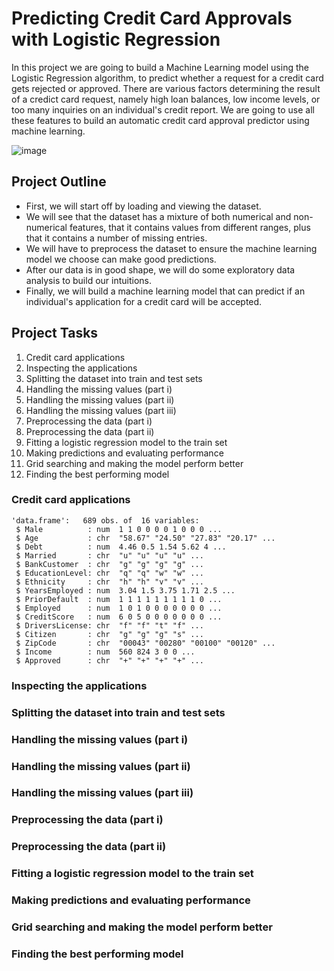 # Predicting Credit Card Approvals with Logistic Regression

In this project we are going to build a Machine Learning model using the Logistic Regression algorithm, to predict whether a request for a credit card gets rejected or approved. There are various factors determining the result of a credict card request, namely high loan balances, low income levels, or too many inquiries on an individual's credit report. We are going to use all these features to build an automatic credit card approval predictor using machine learning.

![image](https://user-images.githubusercontent.com/113103161/210847647-26a2f4ba-fd06-45f7-bd91-0aec8308d66e.png)

## Project Outline
- First, we will start off by loading and viewing the dataset.
- We will see that the dataset has a mixture of both numerical and non-numerical features, that it contains values from different ranges, plus that it contains a number of missing entries.
- We will have to preprocess the dataset to ensure the machine learning model we choose can make good predictions.
- After our data is in good shape, we will do some exploratory data analysis to build our intuitions.
- Finally, we will build a machine learning model that can predict if an individual's application for a credit card will be accepted.


## Project Tasks
1. Credit card applications
2. Inspecting the applications
3. Splitting the dataset into train and test sets
4. Handling the missing values (part i)
5. Handling the missing values (part ii)
6. Handling the missing values (part iii)
7. Preprocessing the data (part i)
8. Preprocessing the data (part ii)
9. Fitting a logistic regression model to the train set
10. Making predictions and evaluating performance
11. Grid searching and making the model perform better
12. Finding the best performing model


### Credit card applications

```
'data.frame':   689 obs. of  16 variables:
 $ Male          : num  1 1 0 0 0 0 1 0 0 0 ...
 $ Age           : chr  "58.67" "24.50" "27.83" "20.17" ...
 $ Debt          : num  4.46 0.5 1.54 5.62 4 ...
 $ Married       : chr  "u" "u" "u" "u" ...
 $ BankCustomer  : chr  "g" "g" "g" "g" ...
 $ EducationLevel: chr  "q" "q" "w" "w" ...
 $ Ethnicity     : chr  "h" "h" "v" "v" ...
 $ YearsEmployed : num  3.04 1.5 3.75 1.71 2.5 ...
 $ PriorDefault  : num  1 1 1 1 1 1 1 1 1 0 ...
 $ Employed      : num  1 0 1 0 0 0 0 0 0 0 ...
 $ CreditScore   : num  6 0 5 0 0 0 0 0 0 0 ...
 $ DriversLicense: chr  "f" "f" "t" "f" ...
 $ Citizen       : chr  "g" "g" "g" "s" ...
 $ ZipCode       : chr  "00043" "00280" "00100" "00120" ...
 $ Income        : num  560 824 3 0 0 ...
 $ Approved      : chr  "+" "+" "+" "+" ...
 ```

### Inspecting the applications

### Splitting the dataset into train and test sets

### Handling the missing values (part i)

### Handling the missing values (part ii)

### Handling the missing values (part iii)

### Preprocessing the data (part i)

### Preprocessing the data (part ii)

### Fitting a logistic regression model to the train set

### Making predictions and evaluating performance

### Grid searching and making the model perform better

### Finding the best performing model
